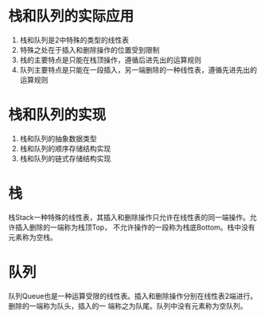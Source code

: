 # 栈和队列的实际应用
1. 栈和队列是2中特殊的类型的线性表
2. 特殊之处在于插入和删除操作的位置受到限制
3. 栈的主要特点是只能在栈顶操作，遵循后进先出的运算规则
4. 队列主要特点是只能在一段插入，另一端删除的一种线性表，遵循先进先出的运算规则

# 栈和队列的实现
1. 栈和队列的抽象数据类型
2. 栈和队列的顺序存储结构实现
3. 栈和队列的链式存储结构实现

# 栈
栈Stack一种特殊的线性表，其插入和删除操作只允许在线性表的同一端操作。允许插入删除的一端称为栈顶Top，
不允许操作的一段称为栈底Bottom。栈中没有元素称为空栈。

# 队列
队列Queue也是一种运算受限的线性表。插入和删除操作分别在线性表2端进行。删除的一端称为队头，插入的一
端称之为队尾。队列中没有元素称为空队列。

